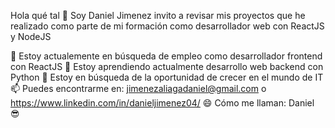 Hola qué tal 👋
Soy Daniel Jimenez invito a revisar mis proyectos que he realizado como parte de mi formación como desarrollador web con ReactJS y NodeJS

🔭 Estoy actualemente en búsqueda de empleo como desarrollador frontend con ReactJS
🌱 Estoy aprendiendo actualmente desarrollo web backend con Python
👯 Estoy en búsqueda de la oportunidad de crecer en el mundo de IT
📫 Puedes encontrarme en: jimenezaliagadaniel@gmail.com o https://www.linkedin.com/in/danieljimenez04/
😄 Cómo me llaman: Daniel 😎
